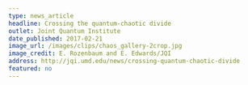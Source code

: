 ```yaml
---
type: news_article
headline: Crossing the quantum-chaotic divide
outlet: Joint Quantum Institute
date_published: 2017-02-21
image_url: /images/clips/chaos_gallery-2crop.jpg
image_credit: E. Rozenbaum and E. Edwards/JQI
address: http://jqi.umd.edu/news/crossing-quantum-chaotic-divide
featured: no
---
```

